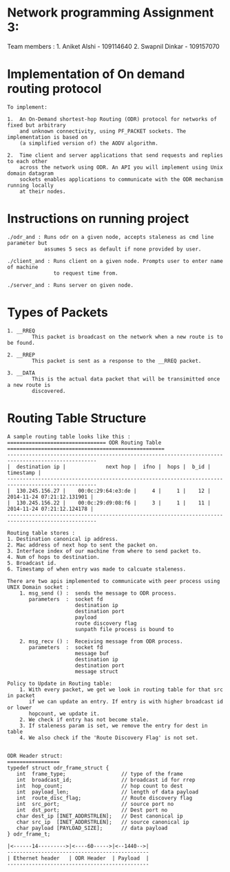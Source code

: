 Network programming Assignment 3:
=================================================

Team members :
        1. Aniket Alshi    - 109114640
        2. Swapnil Dinkar  - 109157070

Implementation of On demand routing protocol 
==================================================
    
    To implement:

    1.  An On-Demand shortest-hop Routing (ODR) protocol for networks of fixed but arbitrary
        and unknown connectivity, using PF_PACKET sockets. The implementation is based on 
        (a simplified version of) the AODV algorithm.
        
    2.  Time client and server applications that send requests and replies to each other 
        across the network using ODR. An API you will implement using Unix domain datagram 
        sockets enables applications to communicate with the ODR mechanism running locally 
        at their nodes.

Instructions on running project
================================

    ./odr_and : Runs odr on a given node, accepts staleness as cmd line parameter but 
                assumes 5 secs as default if none provided by user.

    ./client_and : Runs client on a given node. Prompts user to enter name of machine
                   to request time from.

    ./server_and : Runs server on given node. 

Types of Packets
================

    1. __RREQ
            This packet is broadcast on the network when a new route is to be found.

    2. __RREP
            This packet is sent as a response to the __RREQ packet.

    3. __DATA
            This is the actual data packet that will be transimitted once a new route is
            discovered.


Routing Table Structure
=======================

    A sample routing table looks like this :
    ================================ ODR Routing Table ===================================================
    ---------------------------------------------------------------------------------------------------
    |  destination ip |             next hop |  ifno |  hops |  b_id |                      timestamp |
    ---------------------------------------------------------------------------------------------------
    |  130.245.156.27 |    00:0c:29:64:e3:de |     4 |     1 |    12 |     2014-11-24 07:21:12.131901 |
    |  130.245.156.22 |    00:0c:29:d9:08:f6 |     3 |     1 |    11 |     2014-11-24 07:21:12.124178 |
    ---------------------------------------------------------------------------------------------------

    Routing table stores :
    1. Destination canonical ip address.
    2. Mac address of next hop to sent the packet on.
    3. Interface index of our machine from where to send packet to.
    4. Num of hops to destination.
    5. Broadcast id.
    6. Timestamp of when entry was made to calcuate staleness.

    There are two apis implemented to communicate with peer process using UNIX Domain socket :
        1. msg_send () :  sends the message to ODR process.
           parameters  :  socket fd 
                          destination ip
                          destination port
                          payload
                          route discovery flag
                          sunpath file process is bound to
        
        2. msg_recv () :  Receiving message from ODR process.
           parameters  :  socket fd 
                          message buf
                          destination ip
                          destination port
                          message struct
    
    Policy to Update in Routing table:
        1. With every packet, we get we look in routing table for that src in packet
           if we can update an entry. If entry is with higher broadcast id or lower 
           hopcount, we update it.
        2. We check if entry has not become stale.
        3. If staleness param is set, we remove the entry for dest in table
        4. We also check if the 'Route Discovery Flag' is not set.
    

    ODR Header struct:
    =================
    typedef struct odr_frame_struct {
       int  frame_type;                  // type of the frame
       int  broadcast_id;                // broadcast id for rrep
       int  hop_count;                   // hop count to dest
       int  payload_len;                 // length of data payload
       int  route_disc_flag;             // Route discovery flag
       int  src_port;                    // source port no
       int  dst_port;                    // Dest port no
       char dest_ip [INET_ADDRSTRLEN];   // Dest canonical ip
       char src_ip  [INET_ADDRSTRLEN];   // source canonical ip
       char payload [PAYLOAD_SIZE];      // data payload
    } odr_frame_t;

    |<------14--------->|<----60----->|<--1440-->|
    ----------------------------------------------
    | Ethernet header   | ODR Header  | Payload  |
    ----------------------------------------------



